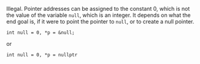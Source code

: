 Illegal. Pointer addresses can be assigned to the constant 0, which is not the value of the variable `null`, which is an integer. It depends on what the end goal is, if it were to point the pointer to `null`, or to create a null pointer.

`int null = 0, *p = &null;`

or

`int null = 0, *p = nullptr`
